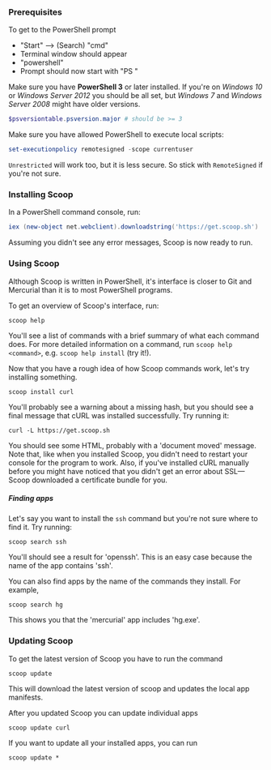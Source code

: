 ### Prerequisites
To get to the PowerShell prompt 
  * "Start" --> (Search) "cmd"
  * Terminal window should appear
  * "powershell"
  * Prompt should now start with "PS "

Make sure you have **PowerShell 3** or later installed. If you're on *Windows 10* or *Windows Server 2012* you should be all set, but *Windows 7* and *Windows Server 2008* might have older versions.

```powershell
$psversiontable.psversion.major # should be >= 3
```

Make sure you have allowed PowerShell to execute local scripts:

```powershell
set-executionpolicy remotesigned -scope currentuser
```

`Unrestricted` will work too, but it is less secure. So stick with `RemoteSigned` if you're not sure.

### Installing Scoop
In a PowerShell command console, run:

```powershell
iex (new-object net.webclient).downloadstring('https://get.scoop.sh')
```

Assuming you didn't see any error messages, Scoop is now ready to run.

### Using Scoop
Although Scoop is written in PowerShell, it's interface is closer to Git and Mercurial than it is to most PowerShell programs.

To get an overview of Scoop's interface, run:

    scoop help

You'll see a list of commands with a brief summary of what each command does. For more detailed information on a command, run `scoop help <command>`, e.g. `scoop help install` (try it!).

Now that you have a rough idea of how Scoop commands work, let's try installing something.

    scoop install curl

You'll probably see a warning about a missing hash, but you should see a final message that cURL was installed successfully. Try running it:

    curl -L https://get.scoop.sh

You should see some HTML, probably with a 'document moved' message. Note that, like when you installed Scoop, you didn't need to restart your console for the program to work. Also, if you've installed cURL manually before you might have noticed that you didn't get an error about SSL—Scoop downloaded a certificate bundle for you.

##### Finding apps
Let's say you want to install the `ssh` command but you're not sure where to find it. Try running:
    
    scoop search ssh

You'll should see a result for 'openssh'. This is an easy case because the name of the app contains 'ssh'.

You can also find apps by the name of the commands they install. For example,

    scoop search hg

This shows you that the 'mercurial' app includes 'hg.exe'.

### Updating Scoop
To get the latest version of Scoop you have to run the command

    scoop update

This will download the latest version of scoop and updates the local app manifests.

After you updated Scoop you can update individual apps

    scoop update curl

If you want to update all your installed apps, you can run

    scoop update *